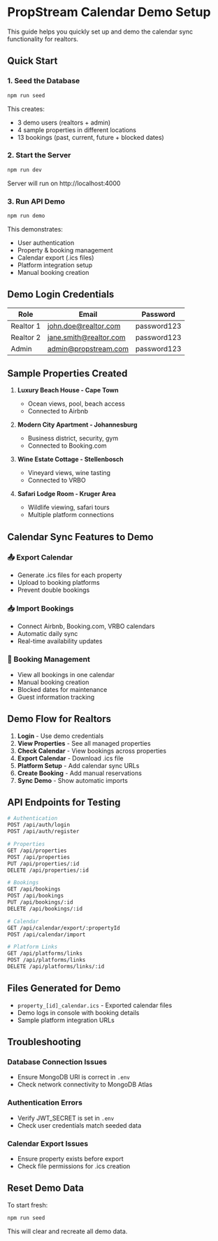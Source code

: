 # PropStream Calendar Demo Setup

This guide helps you quickly set up and demo the calendar sync functionality for realtors.

## Quick Start

### 1. Seed the Database
```bash
npm run seed
```
This creates:
- 3 demo users (realtors + admin)
- 4 sample properties in different locations
- 13 bookings (past, current, future + blocked dates)

### 2. Start the Server
```bash
npm run dev
```
Server will run on http://localhost:4000

### 3. Run API Demo
```bash
npm run demo
```
This demonstrates:
- User authentication
- Property & booking management
- Calendar export (.ics files)
- Platform integration setup
- Manual booking creation

## Demo Login Credentials

| Role | Email | Password |
|------|-------|----------|
| Realtor 1 | john.doe@realtor.com | password123 |
| Realtor 2 | jane.smith@realtor.com | password123 |
| Admin | admin@propstream.com | password123 |

## Sample Properties Created

1. **Luxury Beach House - Cape Town**
   - Ocean views, pool, beach access
   - Connected to Airbnb

2. **Modern City Apartment - Johannesburg**
   - Business district, security, gym
   - Connected to Booking.com

3. **Wine Estate Cottage - Stellenbosch**
   - Vineyard views, wine tasting
   - Connected to VRBO

4. **Safari Lodge Room - Kruger Area**
   - Wildlife viewing, safari tours
   - Multiple platform connections

## Calendar Sync Features to Demo

### 📤 Export Calendar
- Generate .ics files for each property
- Upload to booking platforms
- Prevent double bookings

### 📥 Import Bookings
- Connect Airbnb, Booking.com, VRBO calendars
- Automatic daily sync
- Real-time availability updates

### 📅 Booking Management
- View all bookings in one calendar
- Manual booking creation
- Blocked dates for maintenance
- Guest information tracking

## Demo Flow for Realtors

1. **Login** - Use demo credentials
2. **View Properties** - See all managed properties
3. **Check Calendar** - View bookings across properties
4. **Export Calendar** - Download .ics file
5. **Platform Setup** - Add calendar sync URLs
6. **Create Booking** - Add manual reservations
7. **Sync Demo** - Show automatic imports

## API Endpoints for Testing

```bash
# Authentication
POST /api/auth/login
POST /api/auth/register

# Properties
GET /api/properties
POST /api/properties
PUT /api/properties/:id
DELETE /api/properties/:id

# Bookings
GET /api/bookings
POST /api/bookings
PUT /api/bookings/:id
DELETE /api/bookings/:id

# Calendar
GET /api/calendar/export/:propertyId
POST /api/calendar/import

# Platform Links
GET /api/platforms/links
POST /api/platforms/links
DELETE /api/platforms/links/:id
```

## Files Generated for Demo

- `property_[id]_calendar.ics` - Exported calendar files
- Demo logs in console with booking details
- Sample platform integration URLs

## Troubleshooting

### Database Connection Issues
- Ensure MongoDB URI is correct in `.env`
- Check network connectivity to MongoDB Atlas

### Authentication Errors
- Verify JWT_SECRET is set in `.env`
- Check user credentials match seeded data

### Calendar Export Issues
- Ensure property exists before export
- Check file permissions for .ics creation

## Reset Demo Data

To start fresh:
```bash
npm run seed
```
This will clear and recreate all demo data.
